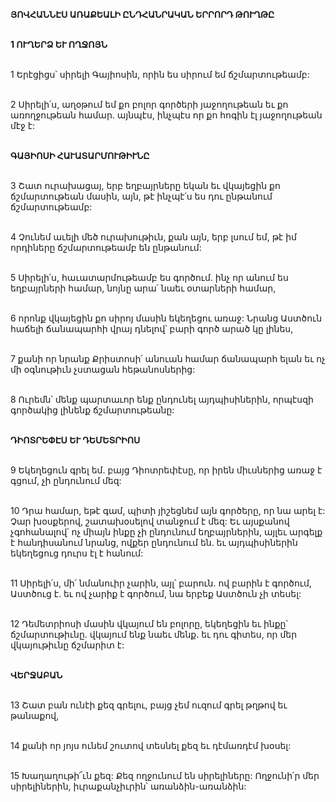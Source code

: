 **ՅՈՎՀԱՆՆԷՍ ԱՌԱՔԵԱԼԻ ԸՆԴՀԱՆՐԱԿԱՆ ԵՐՐՈՐԴ ԹՈՒՂԹԸ**

\
**1 ՈՒՂԵՐՁ ԵՒ ՈՂՋՈՅՆ**

\
1 Երէցիցս՝ սիրելի Գայիոսին, որին ես սիրում եմ ճշմարտութեամբ:

\
2 Սիրելի՛ս, աղօթում եմ քո բոլոր գործերի յաջողութեան եւ քո առողջութեան համար. այնպէս, ինչպէս որ քո հոգին էլ յաջողութեան մէջ է:

\
**ԳԱՅԻՈՍԻ ՀԱՒԱՏԱՐՄՈՒԹԻՒՆԸ**

\
3 Շատ ուրախացայ, երբ եղբայրները եկան եւ վկայեցին քո ճշմարտութեան մասին, այն, թէ ինչպէ՛ս ես դու ընթանում ճշմարտութեամբ:

\
4 Չունեմ աւելի մեծ ուրախութիւն, քան այն, երբ լսում եմ, թէ իմ որդիները ճշմարտութեամբ են ընթանում:

\
5 Սիրելի՛ս, հաւատարմութեամբ ես գործում. ինչ որ անում ես եղբայրների համար, նոյնը արա՛ նաեւ օտարների համար,

\
6 որոնք վկայեցին քո սիրոյ մասին եկեղեցու առաջ: Նրանց Աստծուն հաճելի ճանապարհի վրայ դնելով՝ բարի գործ արած կը լինես,

\
7 քանի որ նրանք Քրիստոսի՛ անուան համար ճանապարհ ելան եւ ոչ մի օգնութիւն չստացան հեթանոսներից:

\
8 Ուրեմն՝ մենք պարտաւոր ենք ընդունել այդպիսիներին, որպէսզի գործակից լինենք ճշմարտութեանը:

\
**ԴԻՈՏՐԵՓԷՍ ԵՒ ԴԵՄԵՏՐԻՈՍ**

\
9 Եկեղեցուն գրել եմ. բայց Դիոտրեփէսը, որ իրեն միւսներից առաջ է գցում, չի ընդունում մեզ:

\
10 Դրա համար, եթէ գամ, պիտի յիշեցնեմ այն գործերը, որ նա արել է: Չար խօսքերով, շատախօսելով տանջում է մեզ: Եւ այսքանով չգոհանալով՝ ոչ միայն ինքը չի ընդունում եղբայրներին, այլեւ արգելք է հանդիսանում նրանց, ովքեր ընդունում են. եւ այդպիսիներին եկեղեցուց դուրս էլ է հանում:

\
11 Սիրելի՛ս, մի՛ նմանուիր չարին, այլ՝ բարուն. ով բարին է գործում, Աստծուց է. եւ ով չարիք է գործում, նա երբեք Աստծուն չի տեսել:

\
12 Դեմետրիոսի մասին վկայում են բոլորը, եկեղեցին եւ ինքը՝ ճշմարտութիւնը. վկայում ենք նաեւ մենք. եւ դու գիտես, որ մեր վկայութիւնը ճշմարիտ է:

\
**ՎԵՐՋԱԲԱՆ**

\
13 Շատ բան ունէի քեզ գրելու, բայց չեմ ուզում գրել թղթով եւ թանաքով,

\
14 քանի որ յոյս ունեմ շուտով տեսնել քեզ եւ դէմառդէմ խօսել:

\
15 Խաղաղութի՜ւն քեզ: Քեզ ողջունում են սիրելիները: Ողջունի՛ր մեր սիրելիներին, իւրաքանչիւրին՝ առանձին-առանձին:
